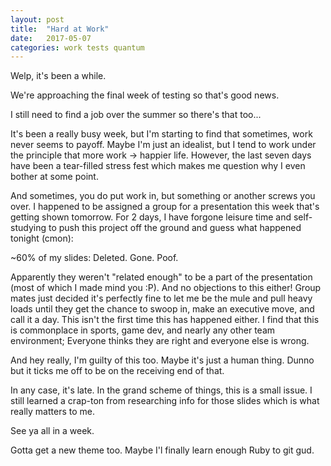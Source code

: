 ```yaml
---
layout: post
title:  "Hard at Work"
date:   2017-05-07
categories: work tests quantum
---
```


Welp, it's been a while.

We're approaching the final week of testing so that's good news.

I still need to find a job over the summer so there's that too...

It's been a really busy week, but I'm starting to find that sometimes, work never seems to payoff.
Maybe I'm just an idealist, but I tend to work under the principle that more work -> happier life.
However, the last seven days have been a tear-filled stress fest which makes me question why I even bother at some point.

And sometimes, you do put work in, but something or another screws you over.
I happened to be assigned a group for a presentation this week that's getting shown tomorrow.
For 2 days, I have forgone leisure time and self-studying to push this project off the ground and guess what happened tonight (cmon):

~60% of my slides: Deleted. Gone. Poof.

Apparently they weren't "related enough" to be a part of the presentation (most of which I made mind you :P).
And no objections to this either!
Group mates just decided it's perfectly fine to let me be the mule and pull heavy loads until they get the chance to swoop in, make an executive move, and call it a day.
This isn't the first time this has happened either. I find that this is commonplace in sports, game dev, and nearly any other team environment; Everyone thinks they are right and everyone else is wrong.

And hey really, I'm guilty of this too. Maybe it's just a human thing. Dunno but it ticks me off to be on the receiving end of that.

In any case, it's late. In the grand scheme of things, this is a small issue. I still learned a crap-ton from researching info for those slides which is what really matters to me.

See ya all in a week.

Gotta get a new theme too. Maybe I'l finally learn enough Ruby to git gud.